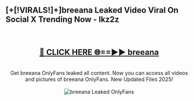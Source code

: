 <h2>[+[!VIRALS!]+]breeana Leaked Video Viral On Social X Trending Now - lkz2z</h2>
<br>
<div align="center">
<h2><a href="https://libra.edu.pl?breeana" rel="nofollow">🔴 CLICK HERE 🌐==►► breeana</a></h2>
<br>
Get breeana OnlyFans leaked all content. Now you can access all videos and pictures of breeana OnlyFans. New Updated Files 2025!
<br>
<br>
<a href="https://libra.edu.pl?breeana" rel="nofollow" data-target="animated-image.originalLink"><img src="https://i.ibb.co.com/WyWwxjT/player-gif2.gif" alt="breeana Leaked OnlyFans" style="max-width: 100%; display: inline-block;" data-target="animated-image.originalImage"></a>
</div>
<br>